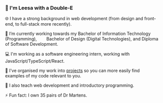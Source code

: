 ### 👋 I'm Leesa with a Double-E 

🌐 I have a strong background in web development (from design and front-end, to full-stack more recently). 

:notebook: I’m currently working towards my Bachelor of Information Technology (Programming), 
&nbsp;&nbsp;&nbsp;&nbsp;&nbsp;&nbsp; Bachelor of Design (Digital Technologies), and Diploma of Software Development.

:computer: I'm working as a software engineering intern, working with JavaScript/TypeScript/React.

📂 I've organised my work into [projects](https://github.com/doubleedesign?tab=projects) so you can more easily find examples of my code relevant to you.

🏫 I also teach web development and introductory programming.

⚡ Fun fact: I own 35 pairs of Dr Martens.

